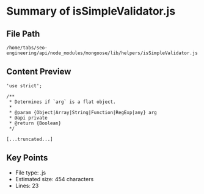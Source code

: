 # Summary of isSimpleValidator.js
  
## File Path
`/home/tabs/seo-engineering/api/node_modules/mongoose/lib/helpers/isSimpleValidator.js`

## Content Preview
```
'use strict';

/**
 * Determines if `arg` is a flat object.
 *
 * @param {Object|Array|String|Function|RegExp|any} arg
 * @api private
 * @return {Boolean}
 */

[...truncated...]
```

## Key Points
- File type: .js
- Estimated size: 454 characters
- Lines: 23
